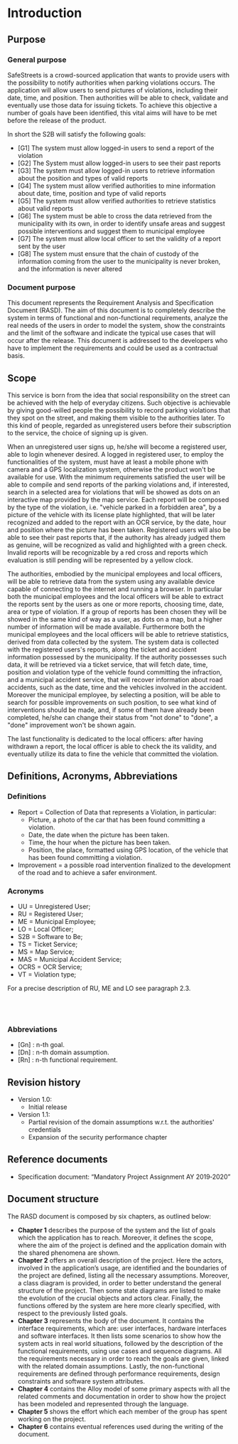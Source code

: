 # Introduction 
## Purpose
### General purpose
SafeStreets is a crowd-sourced application that wants to provide users with the possibility to notify authorities when parking violations occurs. 
The application will allow users to send pictures of violations, including their date, time, and position. Then authorities will be able to check, 
validate and eventually use those data for issuing tickets. 
To achieve this objective a number of goals have been identified, this vital aims will have to be met before the release of the product. 

In short the S2B will satisfy the following goals:

* [G1] The system must allow logged-in users to send a report of the violation
* [G2] The System must allow logged-in users to see their past reports
* [G3] The system must allow logged-in users to retrieve information about the position and types of valid reports
* [G4] The system must allow verified authorities to mine information about date, time, position and type of valid reports
* [G5] The system must allow verified authorities to retrieve statistics about valid reports
* [G6] The system must be able to cross the data retrieved from the municipality with its own, in order to identify unsafe areas and suggest possible interventions and suggest them to municipal employee
* [G7] The system must allow local officer to set the validity of a report sent by the user
* [G8] The system must ensure that the chain of custody of the information coming from the user to the municipality is never broken, and the information is never altered

### Document purpose

This document represents the Requirement Analysis and Specification Document (RASD). The aim of this document is to completely describe the system in terms of functional and non-functional requirements, 
analyze the real needs of the users in order to model the system, show the constraints and the limit of the software 
and indicate the typical use cases that will occur after the release. This document is addressed to the developers who 
have to implement the requirements and could be used as a contractual basis.

## Scope
This service is born from the idea that social responsibility on the street can be achieved with the help of everyday citizens.
Such objective is achievable by giving good-willed people the possibility to record parking violations that they spot on the street, and making them visible to the authorities later.
To this kind of people, regarded as unregistered users before their subscription to the service, the choice of signing up is given. 

When an unregistered user signs up, he/she will become a 
registered user, able to login whenever desired. A logged in registered user, to employ the functionalities of the system, must have at least a mobile phone with camera and a GPS localization system, otherwise the product won't be available for use.
With the minimum requirements satisfied the user will be able to compile and send reports of the parking violations and, if interested, search in a selected area for violations that will be showed as dots on an interactive map provided by the map service.
Each report will be composed by the type of the violation, i.e. "vehicle parked in a forbidden area", by a picture of the vehicle with its license plate highlighted, that will be later recognized and added to the report with an OCR service, by the date, hour and position where the picture has been taken. 
Registered users will also be able to see their past reports that, if the authority has already judged them as genuine, will be recognized as valid and highlighted with a green check. Invalid reports will be recognizable by a red cross and reports which evaluation is still pending will be represented by a yellow clock.

The authorities, embodied by the municipal employees and local officers, will be able to retrieve data from the system using any available device capable of connecting to the internet and running a browser.
In particular both the municipal employees and the local officers will be able to extract the reports sent by the users as one or more reports, choosing time, date, area or type of violation. If a group of reports has been chosen they will be showed in the same kind of way as a user, as dots on a map, but a higher number of information will be made available.
Furthermore both the municipal employees and the local officers will be able to retrieve statistics, derived from data collected by the system. The system data is collected with the registered users's reports, along the ticket and accident information possessed by the municipality. 
If the authority possesses such data, it will be retrieved via a ticket service, that will fetch date, time, position and violation type of the vehicle found committing the infraction, and a municipal accident service, that will recover information about road accidents, such as the date, time and the vehicles involved in the accident. 
Moreover the municipal employee, by selecting a position, will be able to search for possible improvements on such position, to see what kind of interventions should be made, and, if some of them have already been completed, he/she can change their status from "not done" to "done", a "done" improvement won't be shown again. 

The last functionality is dedicated to the local officers: after having withdrawn a report, the local officer is able to check the its validity, and eventually utilize its data to fine the vehicle that committed the violation.

## Definitions, Acronyms, Abbreviations
### Definitions
* Report = Collection of Data that represents a Violation, in particular:
    * Picture, a photo of the car that has been found committing a violation. 
    * Date, the date when the picture has been taken.
    * Time, the hour when the picture has been taken.
    * Position, the place, formatted using GPS location, of the vehicle that has been found committing a violation.
* Improvement = a possible road intervention finalized to the development of the road and to achieve a safer environment. 
### Acronyms 
* UU = Unregistered User;
* RU = Registered User;
* ME = Municipal Employee;
* LO = Local Officer;
* S2B = Software to Be;
* TS = Ticket Service;
* MS = Map Service;
* MAS = Municipal Accident Service;
* OCRS = OCR Service;
* VT = Violation type;

For a precise description of RU, ME and LO see paragraph 2.3.
<br />
<br />
<br />
<br />
### Abbreviations
* [Gn] : n-th goal.  
* [Dn] : n-th domain assumption. 
* [Rn] : n-th functional requirement. 
## Revision history
* Version 1.0: 
    * Initial release
* Version 1.1:
    * Partial revision of the domain assumptions w.r.t. the authorities' credentials
    * Expansion of the security performance chapter
## Reference documents
* Specification document: “Mandatory Project Assignment AY 2019‐2020”
## Document structure
The RASD document is composed by six chapters, as outlined below:
 
* **Chapter 1** describes the purpose of the system and the list of goals which the application has to reach. Moreover, it defines the scope, where the aim of the project is defined and the application domain with the shared phenomena are shown. 
* **Chapter 2** offers an overall description of the project. Here the actors, involved in the application’s usage, are identified and the boundaries of the project are defined, listing all the necessary assumptions. Moreover, a class diagram is provided, in order to better understand the general structure of the project. Then some state diagrams are listed to make the evolution of the crucial objects and actors clear. Finally, the functions offered by the system are here more clearly specified, with respect to the previously listed goals. 
* **Chapter 3** represents the body of the document. It contains the interface requirements, which are: user interfaces, hardware interfaces and software interfaces. It then lists some scenarios to show how the system acts in real world situations, followed by the description of the functional requirements, using use cases and sequence diagrams. All the requirements necessary in order to reach the goals are given, linked with the related domain assumptions. Lastly, the non-functional requirements are defined through performance requirements, design constraints and software system attributes. 
* **Chapter 4** contains the Alloy model of some primary aspects with all the related comments and documentation in order to show how the project has been modeled and represented through the language. 
* **Chapter 5** shows the effort which each member of the group has spent working on the project.
* **Chapter 6** contains eventual references used during the writing of the document.